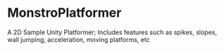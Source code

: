 # MonstroPlatformer
A 2D Sample Unity Platformer; Includes features such as spikes, slopes, wall jumping, acceleration, moving platforms, etc
